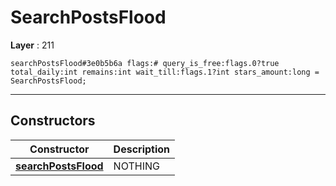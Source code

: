 # SearchPostsFlood

**Layer** : 211

```tl
searchPostsFlood#3e0b5b6a flags:# query_is_free:flags.0?true total_daily:int remains:int wait_till:flags.1?int stars_amount:long = SearchPostsFlood;
```

---

## Constructors

| Constructor | Description |
| :---: | :--- |
| [**searchPostsFlood**](constructor/searchPostsFlood) | NOTHING |